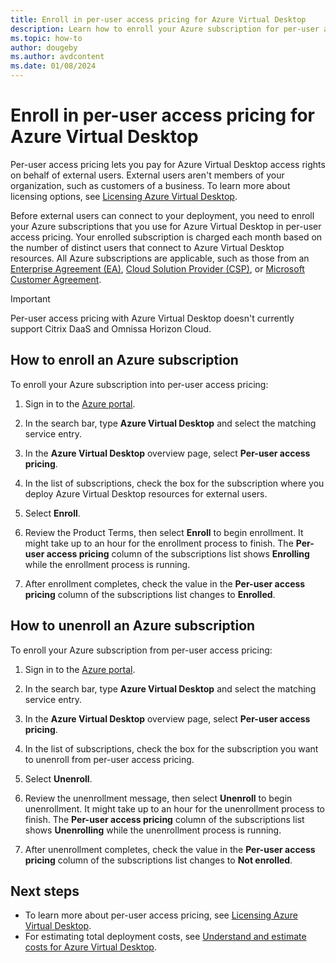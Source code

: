 ```yaml
---
title: Enroll in per-user access pricing for Azure Virtual Desktop
description: Learn how to enroll your Azure subscription for per-user access pricing for Azure Virtual Desktop.
ms.topic: how-to
author: dougeby
ms.author: avdcontent
ms.date: 01/08/2024
---
```


# Enroll in per-user access pricing for Azure Virtual Desktop

Per-user access pricing lets you pay for Azure Virtual Desktop access rights on behalf of external users. External users aren't members of your organization, such as customers of a business. To learn more about licensing options, see [Licensing Azure Virtual Desktop](licensing.md).

Before external users can connect to your deployment, you need to enroll your Azure subscriptions that you use for Azure Virtual Desktop in per-user access pricing. Your enrolled subscription is charged each month based on the number of distinct users that connect to Azure Virtual Desktop resources. All Azure subscriptions are applicable, such as those from an [Enterprise Agreement (EA)](/azure/cloud-adoption-framework/ready/landing-zone/design-area/azure-billing-enterprise-agreement), [Cloud Solution Provider (CSP)](/azure/cloud-adoption-framework/ready/landing-zone/design-area/azure-billing-cloud-solution-provider), or [Microsoft Customer Agreement](/azure/cloud-adoption-framework/ready/landing-zone/design-area/azure-billing-microsoft-customer-agreement). 

> [!IMPORTANT]
> Per-user access pricing with Azure Virtual Desktop doesn't currently support Citrix DaaS and Omnissa Horizon Cloud.

## How to enroll an Azure subscription

To enroll your Azure subscription into per-user access pricing:

1. Sign in to the [Azure portal](https://portal.azure.com/).

1. In the search bar, type **Azure Virtual Desktop** and select the matching service entry.

1. In the **Azure Virtual Desktop** overview page, select **Per-user access pricing**.

1. In the list of subscriptions, check the box for the subscription where you deploy Azure Virtual Desktop resources for external users.

1. Select **Enroll**.

1. Review the Product Terms, then select **Enroll** to begin enrollment. It might take up to an hour for the enrollment process to finish. The **Per-user access pricing** column of the subscriptions list shows **Enrolling** while the enrollment process is running.

1. After enrollment completes, check the value in the **Per-user access pricing** column of the subscriptions list changes to **Enrolled**.

## How to unenroll an Azure subscription 

To enroll your Azure subscription from per-user access pricing:

1. Sign in to the [Azure portal](https://portal.azure.com/).

1. In the search bar, type **Azure Virtual Desktop** and select the matching service entry.

1. In the **Azure Virtual Desktop** overview page, select **Per-user access pricing**.

1. In the list of subscriptions, check the box for the subscription you want to unenroll from per-user access pricing.

1. Select **Unenroll**.

1. Review the unenrollment message, then select **Unenroll** to begin unenrollment. It might take up to an hour for the unenrollment process to finish. The **Per-user access pricing** column of the subscriptions list shows **Unenrolling** while the unenrollment process is running.

1. After unenrollment completes, check the value in the **Per-user access pricing** column of the subscriptions list changes to **Not enrolled**.

## Next steps

- To learn more about per-user access pricing, see [Licensing Azure Virtual Desktop](licensing.md).
- For estimating total deployment costs, see [Understand and estimate costs for Azure Virtual Desktop](understand-estimate-costs.md).
